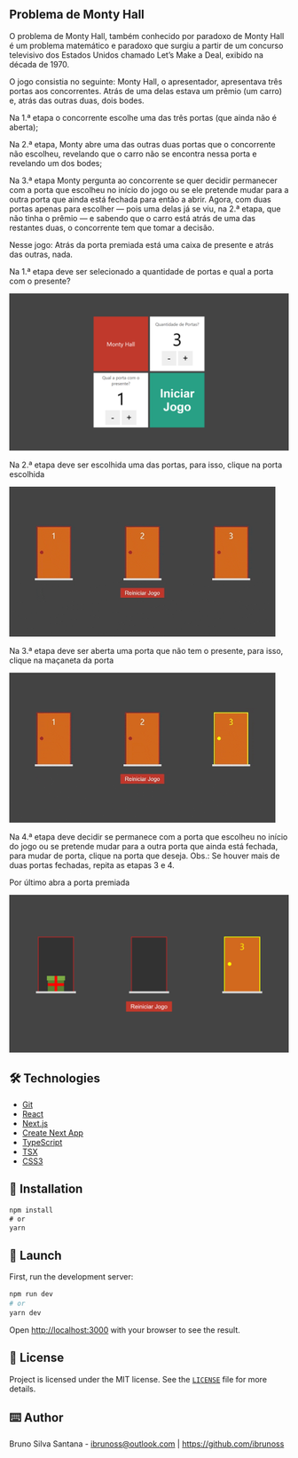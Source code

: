 ## Problema de Monty Hall

O problema de Monty Hall, também conhecido por paradoxo de Monty Hall é um problema matemático e paradoxo que surgiu a partir de um concurso televisivo dos Estados Unidos chamado Let’s Make a Deal, exibido na década de 1970.

O jogo consistia no seguinte: Monty Hall, o apresentador, apresentava três portas aos concorrentes. Atrás de uma delas estava um prêmio (um carro) e, atrás das outras duas, dois bodes.

Na 1.ª etapa o concorrente escolhe uma das três portas (que ainda não é aberta);

Na 2.ª etapa, Monty abre uma das outras duas portas que o concorrente não escolheu, revelando que o carro não se encontra nessa porta e revelando um dos bodes;

Na 3.ª etapa Monty pergunta ao concorrente se quer decidir permanecer com a porta que escolheu no início do jogo ou se ele pretende mudar para a outra porta que ainda está fechada para então a abrir. Agora, com duas portas apenas para escolher — pois uma delas já se viu, na 2.ª etapa, que não tinha o prêmio — e sabendo que o carro está atrás de uma das restantes duas, o concorrente tem que tomar a decisão.

Nesse jogo: Atrás da porta premiada está uma caixa de presente e atrás das outras, nada.

Na 1.ª etapa deve ser selecionado a quantidade de portas e qual a porta com o presente?

<img src="./print1.png" alt="Imagem da etapa 1" />

Na 2.ª etapa deve ser escolhida uma das portas, para isso, clique na porta escolhida

<img src="./print2.gif" alt="Gif da etapa 2" />

Na 3.ª etapa deve ser aberta uma porta que não tem o presente, para isso, clique na maçaneta da porta

<img src="./print3.gif" alt="Gif da etapa 3" />

Na 4.ª etapa deve decidir se permanece com a porta que escolheu no início do jogo ou se pretende mudar para a outra porta que ainda está fechada, para mudar de porta, clique na porta que deseja.
Obs.: Se houver mais de duas portas fechadas, repita as etapas 3 e 4.

Por último abra a porta premiada

<img src="./print4.png" alt="Imagem da última etapa" />

## 🛠️ Technologies

<ul>
  <li><a href="https://git-scm.com/">Git</a></li>
  <li><a href="https://reactjs.org/">React</a></li>
  <li><a href="https://nextjs.org//">Next.js</a></li>
  <li><a href="https://nextjs.org/docs/api-reference/create-next-app/">Create Next App</a></li>
  <li><a href="https://www.typescriptlang.org/">TypeScript</a></li>
  <li><a href="https://www.typescriptlang.org/docs/handbook/jsx.html">TSX</a></li>
  <li><a href="https://www.w3schools.com/css/">CSS3</a></li>
</ul>

## 💾 Installation

```
npm install
# or
yarn
```

## 🚀 Launch

First, run the development server:

```bash
npm run dev
# or
yarn dev
```

Open [http://localhost:3000](http://localhost:3000) with your browser to see the result.

## 📑 License

Project is licensed under the MIT license.
See the <a href="LICENSE">`LICENSE`</a> file for more details.

## ⌨️ Author

Bruno Silva Santana - <ibrunoss@outlook.com> | <https://github.com/ibrunoss>
